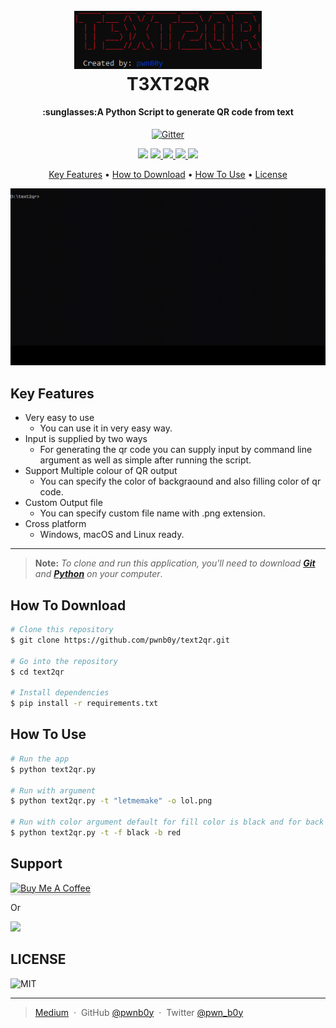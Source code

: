
<h1 align="center">
  <br>
  <a href="http://www.amitmerchant.com/electron-markdownify"><img src="Images/logo.png" alt="logo" width="300"></a>
  <br>
  T3XT2QR
  <br>
</h1>

<h4 align="center">:sunglasses:A Python Script to generate QR code from text</h4>

<p align="center">
  <a href="https://www.python.org/">
    <img src="https://forthebadge.com/images/badges/made-with-python.svg"
         alt="Gitter">
  </a>
  </p>
  <p align="center">
  <a href="https://github.com/pwnb0y/text2qr/blob/main/LICENSE"><img src="https://badgen.net/pypi/license/pip/"></a>
  <a href="https://twitter.com/pwn_b0y">
      <img src="https://badgen.net/badge/icon/twitter?icon=twitter&label">
  </a>
  <a href="https://www.linkedin.com/in/vickyaryan/">
    <img src="https://badgen.net/badge/icon/linkedin?icon=linkedin&label">
  </a>
   </a>
  <a href="https://pwnb0y.medium.com/">
    <img src="https://badgen.net/badge/icon/medium?icon=medium&label">
  </a>
   <a href="">
    <img src="https://img.shields.io/github/release/Naereen/StrapDown.js.svg">
  </a>
</p>

<p align="center">
  <a href="#key-features">Key Features</a> •
   <a href="#how-to-download">How to Download</a> •
  <a href="#how-to-use">How To Use</a> •
  <a href="#license">License</a>
</p>

![screenshot](Images/help.gif)

## Key Features

* Very easy to use
  - You can use it in very easy way.
* Input is supplied by two ways
  - For generating the qr code you can supply input by command line argument as well as simple after running the script.
* Support Multiple colour of QR output
  - You can specify the color of backgraound and also filling color of qr code.
* Custom Output file
  - You can specify custom file name with .png extension.
* Cross platform
   - Windows, macOS and Linux ready.
---
> **Note:** 
> _To clone and run this application, you'll need to download **[Git](https://git-scm.com)** and **[Python](https://python.org/)** on your computer_.  
## How To Download

```bash
# Clone this repository
$ git clone https://github.com/pwnb0y/text2qr.git

# Go into the repository
$ cd text2qr

# Install dependencies
$ pip install -r requirements.txt
```

## How To Use

```bash
# Run the app
$ python text2qr.py

# Run with argument
$ python text2qr.py -t "letmemake" -o lol.png

# Run with color argument default for fill color is black and for back is white
$ python text2qr.py -t -f black -b red

```

## Support

<a href="https://www.buymeacoffee.com/pwnb0y" target="_blank"><img src="https://www.buymeacoffee.com/assets/img/custom_images/purple_img.png" alt="Buy Me A Coffee" style="height: 41px !important;width: 174px !important;box-shadow: 0px 3px 2px 0px rgba(190, 190, 190, 0.5) !important;-webkit-box-shadow: 0px 3px 2px 0px rgba(190, 190, 190, 0.5) !important;" ></a>

<p>Or</p> 

<a href="https://www.patreon.com/join/pwnb0y">
	<img src="https://c5.patreon.com/external/logo/become_a_patron_button@2x.png" width="160">
</a>

## LICENSE

![MIT]('https://github.com/pwnb0y/text2qr/blob/main/LICENSE')

---

> [Medium](https://pwnb0y.medium.com) &nbsp;&middot;&nbsp;
> GitHub [@pwnb0y](https://github.com/pwnb0y) &nbsp;&middot;&nbsp;
> Twitter [@pwn_b0y](https://twitter.com/pwn_b0y)

